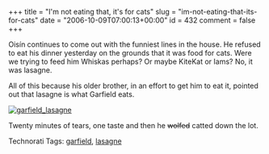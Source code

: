 +++
title = "I'm not eating that, it's for cats"
slug = "im-not-eating-that-its-for-cats"
date = "2006-10-09T07:00:13+00:00"
id = 432
comment = false
+++

Oisín continues to come out with the funniest lines in the house. He refused to eat his dinner yesterday on the grounds that it was food for cats. Were we trying to feed him Whiskas perhaps? Or maybe KiteKat or Iams? No, it was lasagne.

All of this because his older brother, in an effort to get him to eat it, pointed out that lasagne is what Garfield eats.

[![garfield_lasagne](http://static.flickr.com/88/264740448_4a3b2c5fce_m.jpg)](http://www.flickr.com/photos/bandon1/264740448/ "Photo Sharing")

Twenty minutes of tears, one taste and then he <strike>wolfed</strike> catted down the lot.

<span class="technoratitag">Technorati Tags: [garfield](http://www.technorati.com/tags/garfield), [lasagne](http://www.technorati.com/tags/lasagne)</span>
